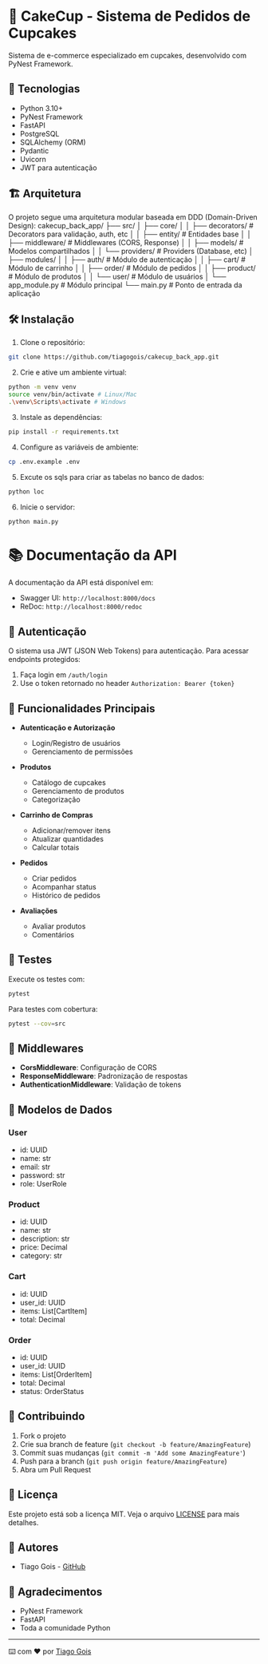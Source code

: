 # 🧁 CakeCup - Sistema de Pedidos de Cupcakes

Sistema de e-commerce especializado em cupcakes, desenvolvido com PyNest Framework.

## 🚀 Tecnologias

- Python 3.10+
- PyNest Framework
- FastAPI
- PostgreSQL
- SQLAlchemy (ORM)
- Pydantic
- Uvicorn
- JWT para autenticação

## 🏗️ Arquitetura

O projeto segue uma arquitetura modular baseada em DDD (Domain-Driven Design):
cakecup_back_app/
├── src/
│ ├── core/
│ │ ├── decorators/ # Decorators para validação, auth, etc
│ │ ├── entity/ # Entidades base
│ │ ├── middleware/ # Middlewares (CORS, Response)
│ │ ├── models/ # Modelos compartilhados
│ │ └── providers/ # Providers (Database, etc)
│ ├── modules/
│ │ ├── auth/ # Módulo de autenticação
│ │ ├── cart/ # Módulo de carrinho
│ │ ├── order/ # Módulo de pedidos
│ │ ├── product/ # Módulo de produtos
│ │ └── user/ # Módulo de usuários
│ └── app_module.py # Módulo principal
└── main.py # Ponto de entrada da aplicação

## 🛠️ Instalação

1. Clone o repositório:
```bash
git clone https://github.com/tiagogois/cakecup_back_app.git
```

2. Crie e ative um ambiente virtual:
```bash
python -m venv venv
source venv/bin/activate # Linux/Mac
.\venv\Scripts\activate # Windows
```

3. Instale as dependências:
```bash
pip install -r requirements.txt
```

4. Configure as variáveis de ambiente:
```bash
cp .env.example .env
```

5. Excute os sqls para criar as tabelas no banco de dados:
```bash
python loc
```

6. Inicie o servidor:
```bash
python main.py
```

# 📚 Documentação da API

A documentação da API está disponível em:
- Swagger UI: `http://localhost:8000/docs`
- ReDoc: `http://localhost:8000/redoc`

## 🔑 Autenticação

O sistema usa JWT (JSON Web Tokens) para autenticação. Para acessar endpoints protegidos:

1. Faça login em `/auth/login`
2. Use o token retornado no header `Authorization: Bearer {token}`

## 🛒 Funcionalidades Principais

- **Autenticação e Autorização**
  - Login/Registro de usuários
  - Gerenciamento de permissões

- **Produtos**
  - Catálogo de cupcakes
  - Gerenciamento de produtos
  - Categorização

- **Carrinho de Compras**
  - Adicionar/remover itens
  - Atualizar quantidades
  - Calcular totais

- **Pedidos**
  - Criar pedidos
  - Acompanhar status
  - Histórico de pedidos

- **Avaliações**
  - Avaliar produtos
  - Comentários

## 🧪 Testes

Execute os testes com:
```bash
pytest
```

Para testes com cobertura:
```bash
pytest --cov=src
```

## 🔄 Middlewares

- **CorsMiddleware**: Configuração de CORS
- **ResponseMiddleware**: Padronização de respostas
- **AuthenticationMiddleware**: Validação de tokens

## 📝 Modelos de Dados

### User
- id: UUID
- name: str
- email: str
- password: str
- role: UserRole

### Product
- id: UUID
- name: str
- description: str
- price: Decimal
- category: str

### Cart
- id: UUID
- user_id: UUID
- items: List[CartItem]
- total: Decimal

### Order
- id: UUID
- user_id: UUID
- items: List[OrderItem]
- total: Decimal
- status: OrderStatus

## 🤝 Contribuindo

1. Fork o projeto
2. Crie sua branch de feature (`git checkout -b feature/AmazingFeature`)
3. Commit suas mudanças (`git commit -m 'Add some AmazingFeature'`)
4. Push para a branch (`git push origin feature/AmazingFeature`)
5. Abra um Pull Request

## 📄 Licença

Este projeto está sob a licença MIT. Veja o arquivo [LICENSE](LICENSE) para mais detalhes.

## 👥 Autores

- Tiago Gois - [GitHub](https://github.com/goistsg)

## 🙏 Agradecimentos

- PyNest Framework
- FastAPI
- Toda a comunidade Python

---

⌨️ com ❤️ por [Tiago Gois](https://github.com/tiagogois)
